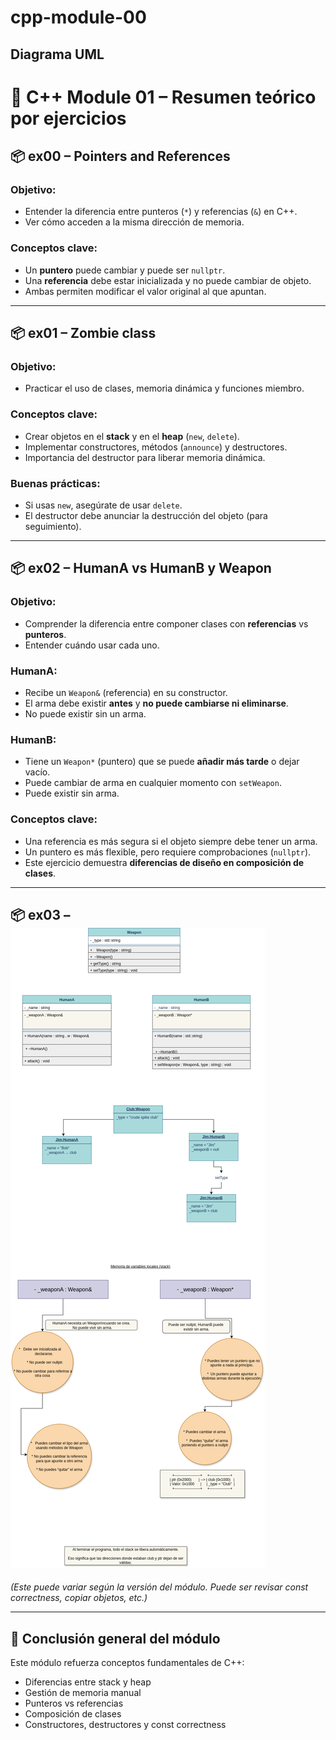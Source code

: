 # cpp-module-00

## Diagrama UML

# 🧠 C++ Module 01 – Resumen teórico por ejercicios

## 📦 ex00 – Pointers and References

### Objetivo:
- Entender la diferencia entre punteros (`*`) y referencias (`&`) en C++.
- Ver cómo acceden a la misma dirección de memoria.

### Conceptos clave:
- Un **puntero** puede cambiar y puede ser `nullptr`.
- Una **referencia** debe estar inicializada y no puede cambiar de objeto.
- Ambas permiten modificar el valor original al que apuntan.

---

## 📦 ex01 – Zombie class

### Objetivo:
- Practicar el uso de clases, memoria dinámica y funciones miembro.

### Conceptos clave:
- Crear objetos en el **stack** y en el **heap** (`new`, `delete`).
- Implementar constructores, métodos (`announce`) y destructores.
- Importancia del destructor para liberar memoria dinámica.

### Buenas prácticas:
- Si usas `new`, asegúrate de usar `delete`.
- El destructor debe anunciar la destrucción del objeto (para seguimiento).

---

## 📦 ex02 – HumanA vs HumanB y Weapon

### Objetivo:
- Comprender la diferencia entre componer clases con **referencias** vs **punteros**.
- Entender cuándo usar cada uno.

### HumanA:
- Recibe un `Weapon&` (referencia) en su constructor.
- El arma debe existir **antes** y **no puede cambiarse ni eliminarse**.
- No puede existir sin un arma.

### HumanB:
- Tiene un `Weapon*` (puntero) que se puede **añadir más tarde** o dejar vacío.
- Puede cambiar de arma en cualquier momento con `setWeapon`.
- Puede existir sin arma.

### Conceptos clave:
- Una referencia es más segura si el objeto siempre debe tener un arma.
- Un puntero es más flexible, pero requiere comprobaciones (`nullptr`).
- Este ejercicio demuestra **diferencias de diseño en composición de clases**.

---

## 📦 ex03 – ![Diagrama UML](./assets/Human.drawio.png)

*(Este puede variar según la versión del módulo. Puede ser revisar const correctness, copiar objetos, etc.)*

---

## 📌 Conclusión general del módulo

Este módulo refuerza conceptos fundamentales de C++:

- Diferencias entre stack y heap
- Gestión de memoria manual
- Punteros vs referencias
- Composición de clases
- Constructores, destructores y const correctness




